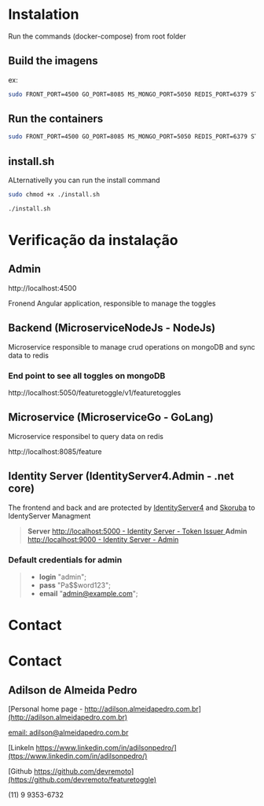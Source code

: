 # Instalation

Run the commands (docker-compose)  from root folder

## Build the imagens
ex:

```bash
sudo FRONT_PORT=4500 GO_PORT=8085 MS_MONGO_PORT=5050 REDIS_PORT=6379 STS_PORT=5000 STS_ADMIN_PORT=9000 docker-compose build
```

## Run the containers

```bash
sudo FRONT_PORT=4500 GO_PORT=8085 MS_MONGO_PORT=5050 REDIS_PORT=6379 STS_PORT=5000 STS_ADMIN_PORT=9000 docker-compose up -d
```

## install.sh

ALternativelly you can run the install command

```bash
sudo chmod +x ./install.sh

./install.sh
```
# Verificação da instalação

## Admin

http://localhost:4500

Fronend Angular application, responsible to manage the toggles

## Backend (MicroserviceNodeJs - NodeJs)

Microservice responsible to manage crud operations on mongoDB and sync data to redis

### End point to see all toggles on mongoDB

http://localhost:5050/featuretoggle/v1/featuretoggles


## Microservice  (MicroserviceGo - GoLang)
Microservice responsibel to query data on redis

http://localhost:8085/feature

## Identity Server (IdentityServer4.Admin - .net core)
The frontend and back and are protected by [IdentityServer4](https://github.com/IdentityServer/IdentityServer4 "Check this out") and [Skoruba](https://github.com/skoruba/IdentityServer4.Admin "Check this out") to IdentyServer Managment

> **Server** [http://localhost:5000 - Identity Server - Token Issuer ](http://localhost:5000 "Token Issuer")
> **Admin** [http://localhost:9000 - Identity Server - Admin ](http://localhost:9000 "Identity Server - Admin")

### Default credentials for admin
> - **login** "admin";
> - **pass** "Pa$$word123";
> - **email** "admin@example.com";
# Contact


# Contact

## Adilson de Almeida Pedro

[Personal home page - http://adilson.almeidapedro.com.br](http://adilson.almeidapedro.com.br)

[email: adilson@almeidapedro.com.br](mailto:adilson@almeidapedro.com.br)

[LinkeIn https://www.linkedin.com/in/adilsonpedro/](ttps://www.linkedin.com/in/adilsonpedro/)

[Github https://github.com/devremoto](https://github.com/devremoto/featuretoggle)

(11) 9 9353-6732
